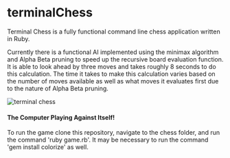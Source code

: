 # terminalChess

Terminal Chess is a fully functional command line chess application written in Ruby.

Currently there is a functional AI implemented using the minimax algorithm and Alpha Beta pruning to speed up the recursive board evaluation function.  It is able to look ahead by three moves and takes roughly 8 seconds to do this calculation. The time it takes to make this calculation varies based on the number of moves available as well as what moves it evaluates first due to the nature of Alpha Beta pruning.


![terminal chess](giphy.gif)

#### The Computer Playing Against Itself!

To run the game clone this repository, navigate to the chess folder, and run the command 'ruby game.rb'.
It may be necessary to run the command 'gem install colorize' as well. 





